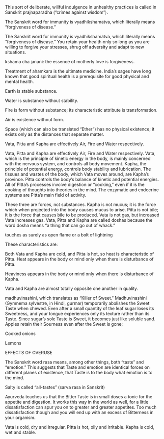 This sort of deliberate, willful indulgence in unhealthy practices is called in Sanskrit prajnaparadha (“crimes against wisdom”).


The Sanskrit word for immunity is vyadhikshamatva, which literally means “forgiveness of disease.”


The Sanskrit word for immunity is vyadhikshamatva, which literally means “forgiveness of disease.” You retain your health only so long as you are willing to forgive your stresses, shrug off adversity and adapt to new situations.


kshama cha janani: the essence of motherly love is forgiveness.


Treatment of ahamkara is the ultimate medicine. India’s sages have long known that good spiritual health is a prerequisite for good physical and mental health.


Earth is stable substance.


Water is substance without stability.


Fire is form without substance; its characteristic attribute is transformation.


Air is existence without form.


Space (which can also be translated “Ether”) has no physical existence; it exists only as the distances that separate matter.


Vata, Pitta and Kapha are effectively Air, Fire and Water respectively.


Vata, Pitta and Kapha are effectively Air, Fire and Water respectively. Vata, which is the principle of kinetic energy in the body, is mainly concerned with the nervous system, and controls all body movement. Kapha, the principle of potential energy, controls body stability and lubrication. The tissues and wastes of the body, which Vata moves around, are Kapha’s province. Pitta controls the body’s balance of kinetic and potential energies. All of Pitta’s processes involve digestion or “cooking,” even if it is the cooking of thoughts into theories in the mind. The enzymatic and endocrine systems are Pitta’s main field of activity.


These three are forces, not substances. Kapha is not mucus; it is the force which when projected into the body causes mucus to arise. Pitta is not bile; it is the force that causes bile to be produced. Vata is not gas, but increased Vata increases gas. Vata, Pitta and Kapha are called doshas because the word dosha means “a thing that can go out of whack.”


touches as surely as open flame or a bolt of lightning


These characteristics are: 


Both Vata and Kapha are cold, and Pitta is hot, so heat is characteristic of Pitta. Heat appears in the body or mind only when there is disturbance of Pitta.


Heaviness appears in the body or mind only when there is disturbance of Kapha.


Vata and Kapha are almost totally opposite one another in quality.


madhuvinashini, which translates as “Killer of Sweet.” Madhuvinashini (Gymnema sylvestre, in Hindi, gurmar) temporarily abolishes the Sweet Taste when chewed. Even after a small quantity of the leaf sugar loses its Sweetness, and your tongue experiences only its texture rather than its Taste. Since sugar’s sole Taste is Sweet, it becomes just like soluble sand. Apples retain their Sourness even after the Sweet is gone;


Cooked onions


Lemons


EFFECTS OF OVERUSE


The Sanskrit word rasa means, among other things, both “taste” and “emotion.” This suggests that Taste and emotion are identical forces on different planes of existence, that Taste is to the body what emotion is to the mind.


Salty is called “all-tastes” (sarva rasa in Sanskrit)


Ayurveda teaches us that the Bitter Taste is in small doses a tonic for the appetite and digestion. It works this way in the world as well, for a little dissatisfaction can spur you on to greater and greater appetites. Too much dissatisfaction though and you will end up with an excess of Bitterness in your organism.


Vata is cold, dry and irregular. Pitta is hot, oily and irritable. Kapha is cold, wet and stable.


